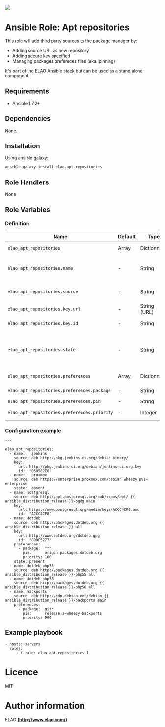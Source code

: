 <img src="http://www.elao.com/images/corpo/logo_red_small.png"/>

# Ansible Role: Apt repositories

This role will add third party sources to the package manager by:
- Adding source URL as new repository
- Adding secure key specified
- Managing packages prefereces files (aka. pinning)

It's part of the ELAO [Ansible stack](http://ansible.elao.com) but can be used as a stand alone component.

## Requirements

- Ansible 1.7.2+

## Dependencies

None.

## Installation

Using ansible galaxy:

```bash
ansible-galaxy install elao.apt-repositories
```

## Role Handlers

None

## Role Variables

### Definition

|Name|Default|Type|Description|
|----|----|-----------|-------|
`elao_apt_repositories`|Array|Dictionnary|Collection of repositories.
`elao_apt_repositories.name`|-|String|Name of the repository (alphanumeric, no spaces).
`elao_apt_repositories.source`|-|String|A source string for the repository.
`elao_apt_repositories.key.url`|-|String (URL)|URL to the secure key.
`elao_apt_repositories.key.id`|-|String|Id of the secure key.
`elao_apt_repositories.state`|-|String|Used to specify if repository should ben absent or present
`elao_apt_repositories.preferences`|Array|Dictionnary|Collection of preferences
`elao_apt_repositories.preferences.package`|-|String|Packages involved
`elao_apt_repositories.preferences.pin`|-|String|Pin directives
`elao_apt_repositories.preferences.priority`|-|Integer|Priority level of the rule


### Configuration example

```
---

elao_apt_repositories:
  - name:   jenkins
    source: deb http://pkg.jenkins-ci.org/debian binary/
    key:
      url: http://pkg.jenkins-ci.org/debian/jenkins-ci.org.key
      id:  "D50582E6"
  - name:   proxmox
    source: deb https://enterprise.proxmox.com/debian wheezy pve-enterprise
    state:  absent
  - name: postgresql
    source: deb http://apt.postgresql.org/pub/repos/apt/ {{ ansible_distribution_release }}-pgdg main
    key:
      url: https://www.postgresql.org/media/keys/ACCC4CF8.asc
      id:  "ACCC4CF8"
  - name: dotdeb
    source: deb http://packages.dotdeb.org {{ ansible_distribution_release }} all
    key:
      url: http://www.dotdeb.org/dotdeb.gpg
      id:  "89DF5277"
    preferences:
      - package:  "*"
        pin:      origin packages.dotdeb.org
        priority: 100
    state: present
  - name: dotdeb_php55
    source: deb http://packages.dotdeb.org {{ ansible_distribution_release }}-php55 all
  - name: dotdeb_php56
    source: deb http://packages.dotdeb.org {{ ansible_distribution_release }}-php56 all
  - name: backports
    source: deb http://cdn.debian.net/debian {{ ansible_distribution_release }}-backports main
    preferences:
      - package:  git*
        pin:      release a=wheezy-backports
        priority: 900
```

## Example playbook

    - hosts: servers
      roles:
         - { role: elao.apt-repositories }

# Licence

MIT

# Author information

ELAO [**(http://www.elao.com/)**](http://www.elao.com)
